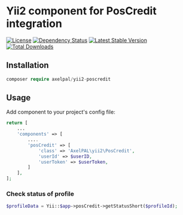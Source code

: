 # Yii2 component for PosCredit integration

[![License](https://poser.pugx.org/axelpal/yii2-poscredit/license)](https://packagist.org/packages/axelpal/yii2-poscredit)
[![Dependency Status](https://www.versioneye.com/user/projects/5a745c5d0fb24f27cb52e5aa/badge.svg?style=flat-square)](https://www.versioneye.com/user/projects/5a745c5d0fb24f27cb52e5aa)
[![Latest Stable Version](https://poser.pugx.org/axelpal/yii2-poscredit/v/stable)](https://packagist.org/packages/axelpal/yii2-poscredit)
[![Total Downloads](https://poser.pugx.org/axelpal/yii2-poscredit/downloads)](https://packagist.org/packages/axelpal/yii2-poscredit)

## Installation

```php
composer require axelpal/yii2-poscredit
```

## Usage
Add component to your project's config file:
```php
return [
    ...
    'components' => [
        ....
        'posCredit' => [
            'class' => 'AxelPAL\yii2\PosCredit',
            'userId' => $userID,
            'userToken' => $userToken,
        ]
    ],
];
```

### Check status of profile
```php
$profileData = Yii::$app->posCredit->getStatusShort($profileId);
```